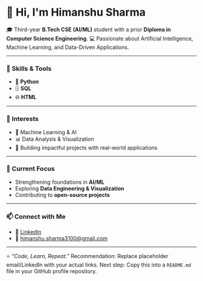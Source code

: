 # 👋 Hi, I'm Himanshu Sharma

🎓 Third-year **B.Tech CSE (AI/ML)** student with a prior **Diploma in Computer Science Engineering**.
💻 Passionate about Artificial Intelligence, Machine Learning, and Data-Driven Applications.

---

### 🔧 Skills & Tools

* 🐍 **Python**
* 🗄️ **SQL**
* 🌐 **HTML**

---

### 🚀 Interests

* 🤖 Machine Learning & AI
* 📊 Data Analysis & Visualization
* 🌱 Building impactful projects with real-world applications

---

### 📂 Current Focus

* Strengthening foundations in **AI/ML**
* Exploring **Data Engineering & Visualization**
* Contributing to **open-source projects**

---

### 📫 Connect with Me

* 💼 [LinkedIn](https://www.linkedin.com/in/himanshu-sharma31/)
* 📧 [himanshu.sharma3100@gmail.com](mailto:himanshu.sharma3100@gmail.com)

---

⭐ *“Code, Learn, Repeat.”*
Recommendation: Replace placeholder email/LinkedIn with your actual links.
Next step: Copy this into a `README.md` file in your GitHub profile repository.
